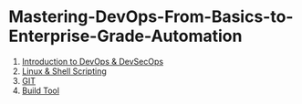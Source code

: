 # Mastering-DevOps-From-Basics-to-Enterprise-Grade-Automation


1. [Introduction to DevOps & DevSecOps](./Module%201%3A%20%20Introduction%20to%20DevOps%20%26%20DevSecOps%20)  
2. [Linux & Shell Scripting](./Module%202%3A%20Linux%20%26%20Shell%20Scripting)  
3. [GIT](./Module%203%3A%20GIT)
4. [Build Tool](./Module%204:%20Build%20Tools)
